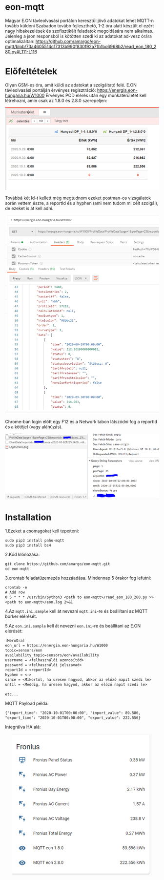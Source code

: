 # eon-mqtt
Magyar E.ON távleolvasási portálon keresztül jövő adatokat lehet MQTT-n tovább küldeni
Szabadon tovább fejleszthető, 1-2 óra alatt készült el ezért nagy hibakezelések és szofisztikált feladatok megoldására nem alkalmas.
Jelenleg a json responsból is kötötten szedi ki az adatokat ad-vesz órára optimalizáltan:
https://github.com/amargo/eon-mqtt/blob/73a4605514c17313b990f830f92a71b1bc6968b2/read_eon_180_280.py#L111-L116

# Előfeltételek
Olyan GSM-es óra, amit küldi az adatokat a szolgáltató felé.
E.ON távleolvasási portálján érvényes regisztráció: https://energia.eon-hungaria.hu/W1000
Érvényes POD elérés után egy munkaterületet kell létrehozni, amin csak az 1.8.0 és 2.8.0 szerepeljen:
<p align="center">    
        <img src="https://github.com/amargo/eon-mqtt/raw/master/img/eon-workarea.PNG" alt="eon-mqtt">
    <br>
</p>

Továbbá két Id-t kellett még megtudnom ezeket postman-os vizsgálatok során vettem észre, a reportId és a hyphen (ami nem tudom mi célt szolgál), de ezeket is át kell adni.
<p align="center">    
        <img src="https://github.com/amargo/eon-mqtt/raw/master/img/E.ON.PNG" alt="eon-mqtt">
    <br>
</p>

Chrome-ban login előtt egy F12 és a Network tabon látszódni fog a reportId és a kötőjel (vagy aláhúzás). 
<p align="center">    
        <img src="https://github.com/amargo/eon-mqtt/raw/master/img/eon_reportId_hyphen.PNG" alt="eon-mqtt">
    <br>
</p>

# Installation

1.Ezeket a csomagokat kell tepeíteni:
    
    sudo pip3 install paho-mqtt
    sudo pip3 install bs4

2.Kód klónozása:

    git clone https://github.com/amargo/eon-mqtt.git
    cd eon-mqtt

3.crontab feladatüzemezés hozzáadása. Mindennap 5 órakor fog lefutni:

    crontab -e
	# Add row
	0 5 * * * /usr/bin/python3 <path to eon-mqtt>/read_eon_180_280.py >> <path to eon-mqtt>/eon.log 2>&1  

4.Az `mqtt.ini.sample` kell át nevezni `mqtt.ini`-re és beállítani az MQTT borker elérését.

5.Az `eon.ini.sample` kell át nevezni `eon.ini`-re és beállítani az E.ON elérését:

    [MeroOra]
    eon_url = https://energia.eon-hungaria.hu/W1000
    topic=sensors/eon
    availability_topic=sensors/eon/availability
    username = <felhasználói azonosítód>
    password = <felhasználói jelszavad>
    reportId = <reportId>
    hyphen = <->
    since = <Mikortól, ha üresen hagyod, akkor az előző napit szedi le>
    until = <Meddig, ha üresen hagyod, akkor az előző napit szedi le>
        
    etc...

MQTT Payload példa:

    {"import_time": "2020-10-01T00:00:00", "import_value": 89.586, "export_time": "2020-10-01T00:00:00", "export_value": 222.556}
    
Integrálva HA alá:
<p align="center">    
        <img src="https://github.com/amargo/eon-mqtt/raw/master/img/mqtt_eon.PNG" alt="eon-mqtt">
    <br>
</p>

